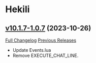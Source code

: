 # Hekili

## [v10.1.7-1.0.7](https://github.com/Hekili/hekili/tree/v10.1.7-1.0.7) (2023-10-26)
[Full Changelog](https://github.com/Hekili/hekili/compare/v10.1.7-1.0.6...v10.1.7-1.0.7) [Previous Releases](https://github.com/Hekili/hekili/releases)

- Update Events.lua  
- Remove EXECUTE\_CHAT\_LINE.  